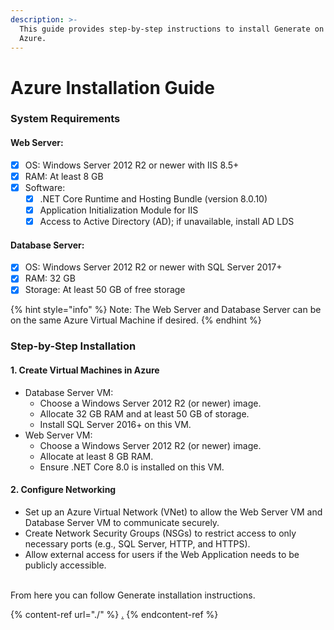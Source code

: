 ```yaml
---
description: >-
  This guide provides step-by-step instructions to install Generate on Microsoft
  Azure.
---
```


# Azure Installation Guide

### System Requirements

#### Web Server:

* [x] OS: Windows Server 2012 R2 or newer with IIS 8.5+
* [x] RAM: At least 8 GB
* [x] Software:
  * [x] .NET Core Runtime and Hosting Bundle (version 8.0.10)
  * [x] Application Initialization Module for IIS
  * [x] Access to Active Directory (AD); if unavailable, install AD LDS

#### Database Server:

* [x] OS: Windows Server 2012 R2 or newer with SQL Server 2017+
* [x] RAM: 32 GB
* [x] Storage: At least 50 GB of free storage

{% hint style="info" %}
Note: The Web Server and Database Server can be on the same Azure Virtual Machine if desired.
{% endhint %}

### Step-by-Step Installation

#### 1. Create Virtual Machines in Azure

* Database Server VM:
  * Choose a Windows Server 2012 R2 (or newer) image.
  * Allocate 32 GB RAM and at least 50 GB of storage.
  * Install SQL Server 2016+ on this VM.
* Web Server VM:
  * Choose a Windows Server 2012 R2 (or newer) image.
  * Allocate at least 8 GB RAM.
  * Ensure .NET Core 8.0 is installed on this VM.

#### 2. Configure Networking

* Set up an Azure Virtual Network (VNet) to allow the Web Server VM and Database Server VM to communicate securely.
* Create Network Security Groups (NSGs) to restrict access to only necessary ports (e.g., SQL Server, HTTP, and HTTPS).
* Allow external access for users if the Web Application needs to be publicly accessible.

\
From here you can follow Generate installation instructions.

{% content-ref url="./" %}
[.](./)
{% endcontent-ref %}



